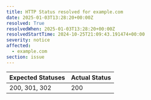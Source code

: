 ```yaml
---
title: HTTP Status resolved for example.com
date: 2025-01-03T13:28:20+00:00Z
resolved: True
resolvedWhen: 2025-01-03T13:28:20+00:00Z
resolvedStartTime: 2024-10-25T21:09:43.191474+00:00
severity: notice
affected:
  - example.com
section: issue
---
```


| Expected Statuses | Actual Status  |
|-------------------|----------------|
| 200, 301, 302 | 200 |
